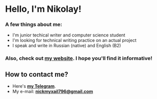 # Hello, I'm Nikolay!
### A few things about me:
- I'm junior techical writer and computer science student
- I'm looking for technical writing practice on an actual project
- I speak and write in Russian (native) and English (B2)
### Also, check out [my website](https://Github.com/). I hope you'll find it informative!
## How to contact me?
- Here's [**my Telegram**](https://t.me/Crazybaldonly).
- My e-mail: **nickmyxail796@gmail.com**
